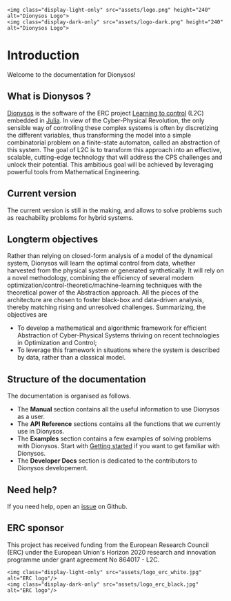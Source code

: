 ```@raw html
<img class="display-light-only" src="assets/logo.png" height="240" alt="Dionysos Logo">
<img class="display-dark-only" src="assets/logo-dark.png" height="240" alt="Dionysos Logo">
```
# Introduction

Welcome to the documentation for Dionysos!

## What is Dionysos ?

[Dionysos](https://github.com/dionysos-dev/Dionysos.jl) is the software of the ERC project [Learning to control](https://perso.uclouvain.be/raphael.jungers/content/erc-consolidator-grant) (L2C) embedded in [Julia](https://julialang.org/). In view of the Cyber-Physical Revolution, the only sensible way of controlling these complex systems is often by discretizing the different variables, thus transforming the model into a simple combinatorial problem on a finite-state automaton, called an abstraction of this system. The goal of L2C is to transform this approach into an effective, scalable, cutting-edge technology that will address the CPS challenges and unlock their potential. This ambitious goal will be achieved by leveraging powerful tools from Mathematical Engineering.

## Current version

The current version is still in the making, and allows to solve problems such as reachability problems for hybrid systems.

## Longterm objectives
Rather than relying on closed-form analysis of a model of the dynamical system, Dionysos will learn the optimal control from data, whether harvested from the physical system or generated synthetically. It will rely on a novel methodology, combining the efficiency of several modern optimization/control-theoretic/machine-learning techniques with the theoretical power of the Abstraction approach. All the pieces of the architecture are chosen to foster black-box and data-driven analysis, thereby matching rising and unresolved challenges. Summarizing, the objectives are
* To develop a mathematical and algorithmic framework for efficient Abstraction of Cyber-Physical Systems thriving on recent technologies in Optimization and Control;
* To leverage this framework in situations where the system is described by data, rather than a classical model.


## Structure of the documentation 

The documentation is organised as follows.
* The **Manual** section contains all the useful information to use Dionysos as a user.
* The **API Reference** sections contains all the functions that we currently use in Dionysos. 
* The **Examples** section contains a few examples of solving problems with Dionysos. Start with [Getting started](https://dionysos-dev.github.io/Dionysos.jl/dev/generated/Getting%20Started/) if you want to get familiar with Dionysos.
* The **Developer Docs** section is dedicated to the contributors to Dionysos developement. 

 
## Need help?

If you need help, open an [issue](https://github.com/dionysos-dev/Dionysos.jl/issues) on Github.

## ERC sponsor 

This project has received funding from the European Research Council (ERC) under the European Union's Horizon 2020 research and innovation programme under grant agreement No 864017 - L2C.

```@raw html
<img class="display-light-only" src="assets/logo_erc_white.jpg" alt="ERC logo"/>
<img class="display-dark-only" src="assets/logo_erc_black.jpg" alt="ERC logo"/>
```